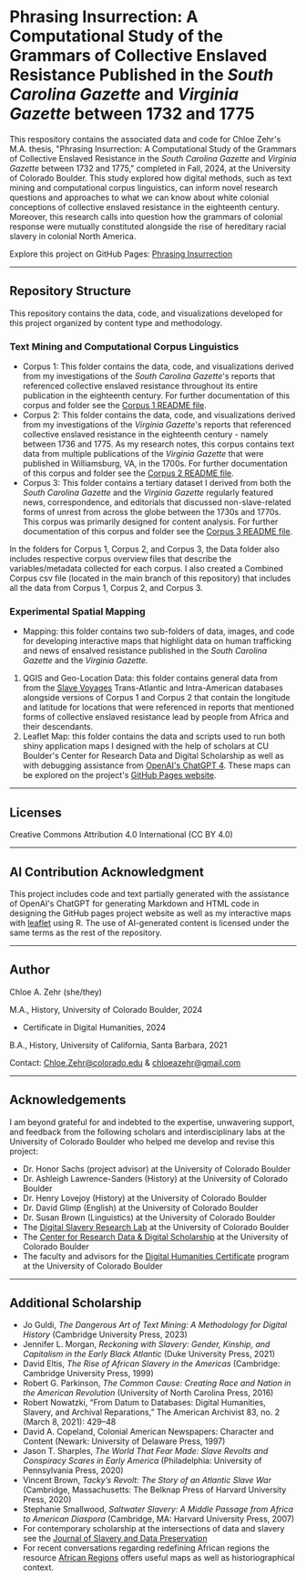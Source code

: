 # Phrasing Insurrection: A Computational Study of the Grammars of Collective Enslaved Resistance Published in the *South Carolina Gazette* and *Virginia Gazette* between 1732 and 1775

This respository contains the associated data and code for Chloe Zehr's M.A. thesis, "Phrasing Insurrection: A Computational Study of the Grammars of Collective Enslaved Resistance in the *South Carolina Gazette* and *Virginia Gazette* between 1732 and 1775," completed in Fall, 2024, at the University of Colorado Boulder. This study explored how digital methods, such as text mining and computational corpus linguistics, can inform novel research questions and approaches to what we can know about white colonial conceptions of collective enslaved resistance in the eighteenth century. Moreover, this research calls into question how the grammars of colonial response were mutually constituted alongside the rise of hereditary racial slavery in colonial North America. 

Explore this project on GitHub Pages: [Phrasing Insurrection](https://chloeazehr.github.io/phrasing-insurrection/)

---

## Repository Structure
This repository contains the data, code, and visualizations developed for this project organized by content type and methodology. 

### Text Mining and Computational Corpus Linguistics
- Corpus 1: This folder contains the data, code, and visualizations derived from my investigations of the *South Carolina Gazette*'s reports that referenced collective enslaved resistance throughout its entire publication in the eighteenth century. For further documentation of this corpus and folder see the [Corpus 1 README file](https://github.com/chloeazehr/phrasing-insurrection/blob/main/Corpus%201/Corpus1-README.md).
- Corpus 2: This folder contains the data, code, and visualizations derived from my investigations of the *Virginia Gazette*'s reports that referenced collective enslaved resistance in the eighteenth century - namely between 1736 and 1775. As my research notes, this corpus contains text data from multiple publications of the *Virginia Gazette* that were published in Williamsburg, VA, in the 1700s. For further documentation of this corpus and folder see the [Corpus 2 README file](https://github.com/chloeazehr/phrasing-insurrection/blob/main/Corpus%202/Corpus2-README.md).
- Corpus 3: This folder contains a tertiary dataset I derived from both the *South Carolina Gazette* and the *Virginia Gazette* regularly featured news, correspondence, and editorials that discussed non-slave-related forms of unrest from across the globe between the 1730s and 1770s. This corpus was primarily designed for content analysis. For further documentation of this corpus and folder see the [Corpus 3 README file](https://github.com/chloeazehr/phrasing-insurrection/edit/main/Corpus%203/Corpus3-README.md).

In the folders for Corpus 1, Corpus 2, and Corpus 3, the Data folder also includes respective corpus overview files that describe the variables/metadata collected for each corpus. I also created a Combined Corpus csv file (located in the main branch of this repository) that includes all the data from Corpus 1, Corpus 2, and Corpus 3. 

### Experimental Spatial Mapping
- Mapping: this folder contains two sub-folders of data, images, and code for developing interactive maps that highlight data on human trafficking and news of ensalved resistance published in the *South Carolina Gazette* and the *Virginia Gazette.*
1. QGIS and Geo-Location Data: this folder contains general data from from the [Slave Voyages](https://www.slavevoyages.org/) Trans-Atlantic and Intra-American databases alongside versions of Corpus 1 and Corpus 2 that contain the longitude and latitude for locations that were referenced in reports that mentioned forms of collective enslaved resistance lead by people from Africa and their descendants. 
2. Leaflet Map: this folder contains the data and scripts used to run both shiny application maps I designed with the help of scholars at CU Boulder's Center for Research Data and Digital Scholarship as well as with debugging assistance from [OpenAI's ChatGPT 4](https://chatgpt.com/). These maps can be explored on the project's [GitHub Pages website](https://chloeazehr.github.io/phrasing-insurrection/). 

---

## Licenses
Creative Commons Attribution 4.0 International (CC BY 4.0)

---

## AI Contribution Acknowledgment
This project includes code and text partially generated with the assistance of OpenAI's ChatGPT for generating Markdown and HTML code in designing the GitHub pages project website as well as my interactive maps with [leaflet](https://leafletjs.com/) using R. The use of AI-generated content is licensed under the same terms as the rest of the repository.

---

## Author
Chloe A. Zehr (she/they)

M.A., History, University of Colorado Boulder, 2024
- Certificate in Digital Humanities, 2024

B.A., History, University of California, Santa Barbara, 2021


Contact: Chloe.Zehr@colorado.edu & chloeazehr@gmail.com

---

## Acknowledgements
I am beyond grateful for and indebted to the expertise, unwavering support, and feedback from the following scholars and interdisciplinary labs at the University of Colorado Boulder who helped me develop and revise this project: 
- Dr. Honor Sachs (project advisor) at the University of Colorado Boulder
- Dr. Ashleigh Lawrence-Sanders (History) at the University of Colorado Boulder
- Dr. Henry Lovejoy (History) at the University of Colorado Boulder
- Dr. David Glimp (English) at the University of Colorado Boulder
- Dr. Susan Brown (Linguistics) at the University of Colorado Boulder
- The [Digital Slavery Research Lab](https://www.colorado.edu/lab/dsrl/) at the University of Colorado Boulder
- The [Center for Research Data & Digital Scholarship](https://www.colorado.edu/crdds/) at the University of Colorado Boulder
- The faculty and advisors for the [Digital Humanities Certificate](https://www.colorado.edu/crdds/dhgc) program at the University of Colorado Boulder

---

## Additional Scholarship
- Jo Guldi, *The Dangerous Art of Text Mining: A Methodology for Digital History* (Cambridge University Press, 2023)
- Jennifer L. Morgan, *Reckoning with Slavery: Gender, Kinship, and Capitalism in the Early Black Atlantic* (Duke University Press, 2021)
- David Eltis, *The Rise of African Slavery in the Americas* (Cambridge: Cambridge University Press, 1999)
- Robert G. Parkinson, *The Common Cause: Creating Race and Nation in the American Revolution* (University of North Carolina Press, 2016)
- Robert Nowatzki, “From Datum to Databases: Digital Humanities, Slavery, and Archival Reparations,” The American Archivist 83, no. 2 (March 8, 2021): 429–48
- David A. Copeland, Colonial American Newspapers: Character and Content (Newark: University of Delaware Press, 1997)
- Jason T. Sharples, *The World That Fear Made: Slave Revolts and Conspiracy Scares in Early America* (Philadelphia: University of Pennsylvania Press, 2020)
- Vincent Brown, *Tacky’s Revolt: The Story of an Atlantic Slave War* (Cambridge, Massachusetts: The Belknap Press of Harvard University Press, 2020)
- Stephanie Smallwood, *Saltwater Slavery: A Middle Passage from Africa to American Diaspora* (Cambridge, MA: Harvard University Press, 2007)
- For contemporary scholarship at the intersections of data and slavery see the [Journal of Slavery and Data Preservation](https://jsdp.enslaved.org/)
- For recent conversations regarding redefining African regions the resource [African Regions](https://www.africanregions.org/index.php) offers useful maps as well as historiographical context.
